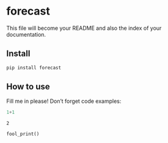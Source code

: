 forecast
================

<!-- WARNING: THIS FILE WAS AUTOGENERATED! DO NOT EDIT! -->

This file will become your README and also the index of your
documentation.

## Install

``` sh
pip install forecast
```

## How to use

Fill me in please! Don’t forget code examples:

``` python
1+1
```

    2

``` python
fool_print()
```
